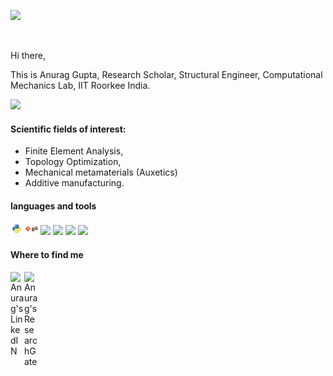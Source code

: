 ![](https://visitor-badge.glitch.me/badge?page_id=anuraggupta704.anuraggupta704)

<br />

Hi there,

This is Anurag Gupta, Research Scholar, Structural Engineer, Computational Mechanics Lab, IIT Roorkee India.

![](https://github-profile-summary-cards.vercel.app/api/cards/profile-details?username=anuraggupta704&theme=vue)

#### Scientific fields of interest:

* Finite Element Analysis,
* Topology Optimization, 
* Mechanical metamaterials (Auxetics)
* Additive manufacturing.


#### languages and tools

<a><img height="20" src="https://raw.githubusercontent.com/github/explore/80688e429a7d4ef2fca1e82350fe8e3517d3494d/topics/python/python.png"></a>
<a><img height="20" src="https://raw.githubusercontent.com/github/explore/80688e429a7d4ef2fca1e82350fe8e3517d3494d/topics/git/git.png"></a>
<a><img height="20" src="https://upload.wikimedia.org/wikipedia/commons/thumb/2/21/Matlab_Logo.png/667px-Matlab_Logo.png"></a>
<a><img height="20" src="https://cdn.freebiesupply.com/logos/large/2x/c-logo-png-transparent.png"></a>
<a><img height="20" src="https://images.ansys.com/is/image/ansys/2021-09-ansys-og?wid=1200"></a>
<a><img height="20" src="https://soilmodels.com/wp-content/uploads/2018/01/simulia-abaqus.png"></a>


#### Where to find me

<a href="https://www.linkedin.com/in/anurag-gupta-0aa414107/">
  <img align="left" alt="Anurag's LinkedIN" width="22px" src="https://raw.githubusercontent.com/peterthehan/peterthehan/master/assets/linkedin.svg" />
</a>
<a href="https://www.researchgate.net/profile/Anurag_Gupta60">
  <img align="left" alt="Anurag's ResearchGate" width="22px" src="https://user-images.githubusercontent.com/33441778/141303227-957696dc-4639-455f-a632-889a552781e3.png" />
</a>
